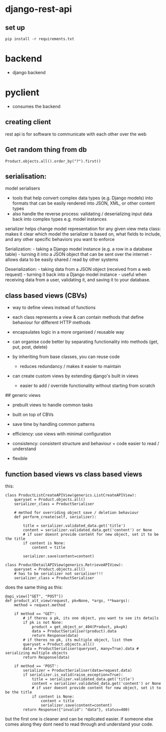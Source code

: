 # django-rest-api

## set up 

```
pip install -r requirements.txt
```

# backend
- django backend

# pyclient
- consumes the backend

## creating client 

rest api is for software to communicate with each other over the web  


## Get random thing from db

```
Product.objects.all().order_by("?").first()
```

## serialisation:

model serialisers
- tools that help convert complex data types (e.g. Django models) into formats that can be easily rendered into JSON, XML, or other content types
- also handle the reverse process: validating / deserializing input data back into complex types e.g. model instances

serializer helps change model representation for any given view
meta class: makes it clear which model the serializer is based on, what fields to include, and any other specific behaviors you want to enforce

Serialization: 
    - taking a Django model instance (e.g. a row in a database table) 
    - turning it into a JSON object that can be sent over the internet
    - allows data to be easily shared / read by other systems

Deserialization: 
    - taking data from a JSON object (received from a web request)
    - turning it back into a Django model instance
    - useful when receiving data from a user, validating it, and saving it to your database.

## class based views (CBVs)

- way to define views instead of functions
- each class represents a view & can contain methods that define behaviour for different HTTP methods
- encapsulates logic in a more organised / reusable way

- can organise code better by separating functionality into methods (get, put, post, delete)
- by inheriting from base classes, you can reuse code
    - reduces redundancy / makes it easier to maintain
- can create custom views by extending django's built in views
    - easier to add / override functionality without starting from scratch

## generic views

- prebuilt views to handle common tasks
- built on top of CBVs
- save time by handling common patterns

- efficiency: use views with minimal configuration
- consistency: consistent structure and behaviour = code easier to read / understand
- flexible

## function based views vs class based views

this:

```
class ProductListCreateAPIView(generics.ListCreateAPIView):
    queryset = Product.objects.all()
    serializer_class = ProductSerialiser

    # method for overriding object save / deletion behaviour
    def perform_create(self, serializer):

        title = serializer.validated_data.get('title')
        content = serializer.validated_data.get('content') or None
        # if user doesnt provide content for new object, set it to be the title
        if content is None:
            content = title

        serializer.save(content=content)

class ProductDetailAPIView(generics.RetrieveAPIView):
    queryset = Product.objects.all()
    # has to be serializer not serialiser!!!
    serializer_class = ProductSerialiser
```

does the same thing as this:

```
@api_view(["GET", "POST"])
def product_alt_view(request, pk=None, *args, **kwargs):
    method = request.method

    if method == "GET":
        # if theres a pk, its one object, you want to see its details
        if pk is not None:
            product = get_object_or_404(Product, pk=pk)
            data = ProductSerialiser(product).data
            return Response(data)
        # if theres no pk, its multiple object, list them
        queryset = Product.objects.all()
        data = ProductSerialiser(queryset, many=True).data # serializing multiple objects
        return Response(data)
    
    if method == 'POST':
        serializer = ProductSerialiser(data=request.data)
        if serializer.is_valid(raise_exception=True):
            title = serializer.validated_data.get('title')
            content = serializer.validated_data.get('content') or None
            # if user doesnt provide content for new object, set it to be the title
            if content is None:
                content = title
                serializer.save(content=content)
        return Response({"invalid": "data"}, status=400)
```

but the first one is cleaner and can be replicated easier. if someone else comes along they dont need to read through and understand your code. 

